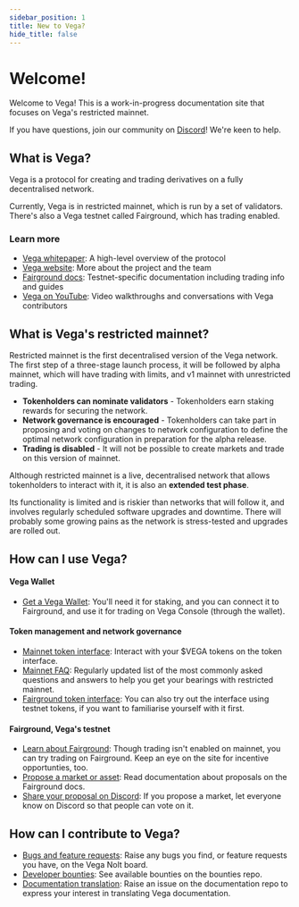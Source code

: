 ```yaml
---
sidebar_position: 1
title: New to Vega?
hide_title: false
---
```


# Welcome! 

Welcome to Vega! This is a work-in-progress documentation site that focuses on Vega's restricted mainnet. 

If you have questions, join our community on [Discord](https://vega.xyz/discord)! We're keen to help.

## What is Vega?​
Vega is a protocol for creating and trading derivatives on a fully decentralised network. 

Currently, Vega is in restricted mainnet, which is run by a set of validators. There's also a Vega testnet called Fairground, which has trading enabled.

### Learn more 
* [Vega whitepaper](https://vega.xyz/papers/vega-protocol-whitepaper.pdf): A high-level overview of the protocol <br/>
* [Vega website](https://vega.xyz): More about the project and the team <br/>
* [Fairground docs](https://docs.fairground.vega.xyz): Testnet-specific documentation including trading info and guides <br/>
* [Vega on YouTube](https://youtube.com/vegaprotocol): Video walkthroughs and conversations with Vega contributors

## What is Vega's restricted mainnet? 
Restricted mainnet is the first decentralised version of the Vega network. The first step of a three-stage launch process, it will be followed by alpha mainnet, which will have trading with limits, and v1 mainnet with unrestricted trading. 

* **Tokenholders can nominate validators** - Tokenholders earn staking rewards for securing the network.  <br/>
* **Network governance is encouraged** - Tokenholders can take part in proposing and voting on changes to network configuration to define the optimal network configuration in preparation for the alpha release. <br/>
* **Trading is disabled** - It will not be possible to create markets and trade on this version of mainnet. 

Although restricted mainnet is a live, decentralised network that allows tokenholders to interact with it, it is also an **extended test phase**. 

Its functionality is limited and is riskier than networks that will follow it, and involves regularly scheduled software upgrades and downtime. There will probably some growing pains as the network is stress-tested and upgrades are rolled out.  

## How can I use Vega?

#### Vega Wallet
* [Get a Vega Wallet](/docs/tools/vega-wallet/cli-wallet/latest/create-wallet): You'll need it for staking, and you can connect it to Fairground, and use it for trading on Vega Console (through the wallet). 

#### Token management and network governance 
* [Mainnet token interface](https://token.vega.xyz): Interact with your $VEGA tokens on the token interface.
* [Mainnet FAQ](https://blog.vega.xyz/the-vega-restricted-mainnet-faqs-6bedc7a57f24): Regularly updated list of the most commonly asked questions and answers to help you get your bearings with restricted mainnet.
* [Fairground token interface](https://token.fairground.wtf): You can also try out the interface using testnet tokens, if you want to familiarise yourself with it first.

#### Fairground, Vega's testnet
* [Learn about Fairground](https://fairground.wtf): Though trading isn't enabled on mainnet, you can try trading on Fairground. Keep an eye on the site for incentive opportunties, too. 
* [Propose a market or asset](https://docs.fairground.vega.xyz/docs/trading-questions/#governance): Read documentation about proposals on the Fairground docs. 
* [Share your proposal on Discord](https://vega.xyz/discord): If you propose a market, let everyone know on Discord so that people can vote on it. 

## How can I contribute to Vega?

* [Bugs and feature requests](https://vega-testnet.nolt.io): Raise any bugs you find, or feature requests you have, on the Vega Nolt board.
* [Developer bounties](https://github.com/vegaprotocol/bounties/): See available bounties on the bounties repo. 
* [Documentation translation](https://github.com/vegaprotocol/documentation/issues): Raise an issue on the documentation repo to express your interest in translating Vega documentation. 
